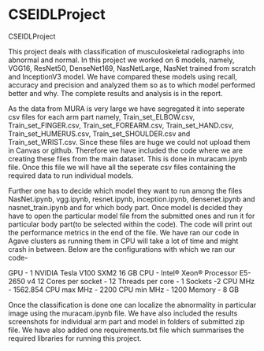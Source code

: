 # CSEIDLProject
CSEIDLProject

This project deals with classification of musculoskeletal radiographs into abnormal and normal. In this project we worked on 6 models, namely, VGG16, ResNet50, DenseNet169, NasNetLarge, NasNet trained from scratch and InceptionV3 model. We have compared these models using recall, accuracy and precision and analyzed them so as to which model performed better and why. The complete results and analysis is in the report.

As the data from MURA is very large we have segregated it into seperate csv files for each arm part namely, Train_set_ELBOW.csv, Train_set_FINGER.csv, Train_set_FOREARM.csv, Train_set_HAND.csv, Train_set_HUMERUS.csv, Train_set_SHOULDER.csv and Train_set_WRIST.csv. Since these files are huge we could not upload them in Canvas or github. Therefore we have included the code where we are creating these files from the main dataset. This is done in muracam.ipynb file. Once this file we will have all the seperate csv files containing the required data to run individual models.

Further one has to decide which model they want to run among the files NasNet.ipynb, vgg.ipynb, resnet.ipynb, inception.ipynb, densenet.ipynb and nasnet_train.ipynb and for which body part. Once model is decided they have to open the particular model file from the submitted ones and run it for particular body part(to be selected within the code). The code will print out the performance metrics in the end of the file. We have ran our code in Agave clusters as running them in CPU will take a lot of time and might crash in between. Below are the configurations with which we ran our code-

GPU -  1 NVIDIA Tesla V100 SXM2 16 GB 
CPU - Intel® Xeon® Processor E5-2650 v4 12
Cores per socket - 12
Threads per core - 1 
Sockets -2 
CPU MHz - 1562.854
CPU max MHz - 2200
CPU min MHz - 1200
Memory - 8 GB

Once the classification is done one can localize the abnormality in particular image using the muracam.ipynb file. We have also included the results screenshots for individual arm part and model in folders of submitted zip file.
We have also added one requirements.txt file which summarises the required libraries for running this project.

